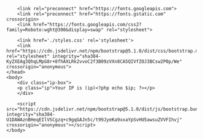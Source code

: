 <!DOCTYPE html>
<html lang='en'>
    <head>
        <meta charset="utf-8">
        <meta name="viewport" content="width=device-width, initial-scale=1">

        <link rel="preconnect" href="https://fonts.googleapis.com">
        <link rel="preconnect" href="https://fonts.gstatic.com" crossorigin>
        <link href="https://fonts.googleapis.com/css2?family=Roboto:wght@300&display=swap" rel="stylesheet">

        <link href='./styles.css' rel='stylesheet'>
        <link href="https://cdn.jsdelivr.net/npm/bootstrap@5.1.0/dist/css/bootstrap.min.css" rel="stylesheet" integrity="sha384-KyZXEAg3QhqLMpG8r+8fhAXLRk2vvoC2f3B09zVXn8CA5QIVfZOJ3BCsw2P0p/We" crossorigin="anonymous">
    </head>
    <body>
        <div class="ip-box">
        <p class="ip">Your IP is (ip)<?php echo $ip; ?></p>
        </div>
        
        <script src="https://cdn.jsdelivr.net/npm/bootstrap@5.1.0/dist/js/bootstrap.bundle.min.js" integrity="sha384-U1DAWAznBHeqEIlVSCgzq+c9gqGAJn5c/t99JyeKa9xxaYpSvHU5awsuZVVFIhvj" crossorigin="anonymous"></script>
    </body>
</html>
